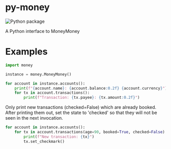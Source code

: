 # py-money
![Python package](https://github.com/MirkoDziadzka/py-money/workflows/Python%20package/badge.svg)

A Python interface to MoneyMoney

# Examples

```py
import money

instance = money.MoneyMoney()

for account in instance.accounts():
    print(f"{account.name}: {account.balance:0.2f} {account.currency}")
    for tx in account.transactions():
        print(f"Transaction: {tx.payee}: {tx.amount:0.2f}")
```


Only print new transactions (checked=False) which are already booked.
After printing them out, set the state to 'checked' so that they
will not be seen in the next invocation.
```py
for account in instance.accounts():
    for tx in account.transactions(age=90, booked=True, checked=False):
        print(f"New transaction: {tx}")
        tx.set_checkmark()
```
